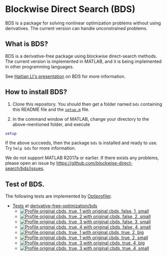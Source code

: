 # Blockwise Direct Search (BDS)

BDS is a package for solving nonlinear optimization problems without using derivatives. The current version can handle unconstrained problems. 

## What is BDS?

BDS is a derivative-free package using blockwise direct-search methods. The current version is implemented in MATLAB, and it is being implemented in other programming languages.

See [Haitian LI's presentation](https://lht97.github.io/documents/DFOS2024.pdf) on BDS for more information.

## How to install BDS?

1. Clone this repository. You should then get a folder named `bds` containing this README file and the
[`setup.m`](https://github.com/blockwise-direct-search/bds/blob/main/setup.m) file.

2. In the command window of MATLAB, change your directory to the above-mentioned folder, and execute

```matlab
setup
```

If the above succeeds, then the package `bds` is installed and ready to use. Try `help bds` for more information.

We do not support MATLAB R2017a or earlier. If there exists any problems, please open an issue by
https://github.com/blockwise-direct-search/bds/issues.

## Test of BDS.

The following tests are implemented by [Optiprofiler](https://github.com/optiprofiler/optiprofiler).

- [Tests](https://github.com/derivative-free-optimization/bds/actions) at [derivative-free-optimization/bds](https://github.com/derivative-free-optimization/bds)
    - [![Profile original cbds, true, 1 with original cbds, false, 1, small](https://github.com/derivative-free-optimization/bds/actions/workflows/profile_orig_cbds_true_1_orig_cbds_false_1_small.yml/badge.svg)](https://github.com/derivative-free-optimization/bds/actions/workflows/profile_orig_cbds_true_1_orig_cbds_false_1_small.yml)
    - [![Profile original cbds, true, 2 with original cbds, false, 2, small](https://github.com/derivative-free-optimization/bds/actions/workflows/profile_orig_cbds_true_2_orig_cbds_false_2_small.yml/badge.svg)](https://github.com/derivative-free-optimization/bds/actions/workflows/profile_orig_cbds_true_2_orig_cbds_false_2_small.yml)
    - [![Profile original cbds, true, 3 with original cbds, false, 3, small](https://github.com/derivative-free-optimization/bds/actions/workflows/profile_orig_cbds_true_3_orig_cbds_false_3_small.yml/badge.svg)](https://github.com/derivative-free-optimization/bds/actions/workflows/profile_orig_cbds_true_3_orig_cbds_false_3_small.yml)
    - [![Profile original cbds, true, 4 with original cbds, false, 4, small](https://github.com/derivative-free-optimization/bds/actions/workflows/profile_orig_cbds_true_4_orig_cbds_false_4_small.yml/badge.svg)](https://github.com/derivative-free-optimization/bds/actions/workflows/profile_orig_cbds_true_4_orig_cbds_false_4_small.yml)
    - [![Profile original cbds, true, 1 with original cbds, true, 2, big](https://github.com/derivative-free-optimization/bds/actions/workflows/profile_orig_cbds_true_1_orig_cbds_true_2_big.yml/badge.svg)](https://github.com/derivative-free-optimization/bds/actions/workflows/profile_orig_cbds_true_1_orig_cbds_true_2_big.yml)
    - [![Profile original cbds, true, 1 with original cbds, true, 2, small](https://github.com/derivative-free-optimization/bds/actions/workflows/profile_orig_cbds_true_1_orig_cbds_true_2_small.yml/badge.svg)](https://github.com/derivative-free-optimization/bds/actions/workflows/profile_orig_cbds_true_1_orig_cbds_true_2_small.yml)
    - [![Profile original cbds, true, 3 with original cbds, true, 4, big](https://github.com/derivative-free-optimization/bds/actions/workflows/profile_orig_cbds_true_3_orig_cbds_true_4_big.yml/badge.svg)](https://github.com/derivative-free-optimization/bds/actions/workflows/profile_orig_cbds_true_3_orig_cbds_true_4_big.yml)
    - [![Profile original cbds, true, 3 with original cbds, true, 4, small](https://github.com/derivative-free-optimization/bds/actions/workflows/profile_orig_cbds_true_3_orig_cbds_true_4_small.yml/badge.svg)](https://github.com/derivative-free-optimization/bds/actions/workflows/profile_orig_cbds_true_3_orig_cbds_true_4_small.yml)